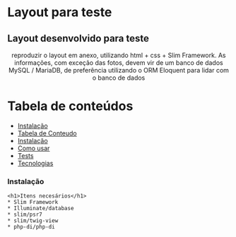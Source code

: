 # Layout para teste
## Layout desenvolvido para teste
<p align="center">reproduzir o layout em anexo, utilizando html + css + Slim Framework. 
    As informações, com exceção das fotos,
	  devem vir de um banco de dados MySQL / MariaDB, de preferência 
	   utilizando o ORM Eloquent para lidar com o banco de dados</p>

Tabela de conteúdos
=================
<!--ts-->
   * [Instalação](#Instalação)
   * [Tabela de Conteudo](#tabela-de-conteudo)
   * [Instalação](#instalacao)
   * [Como usar](#como-usar)
   * [Tests](#testes)
   * [Tecnologias](#tecnologias)
<!--te-->

### Instalação
    <h1>Itens necesários</h1>
    * Slim Framework
    * Illuminate/database
    * slim/psr7
    * slim/twig-view
    * php-di/php-di
